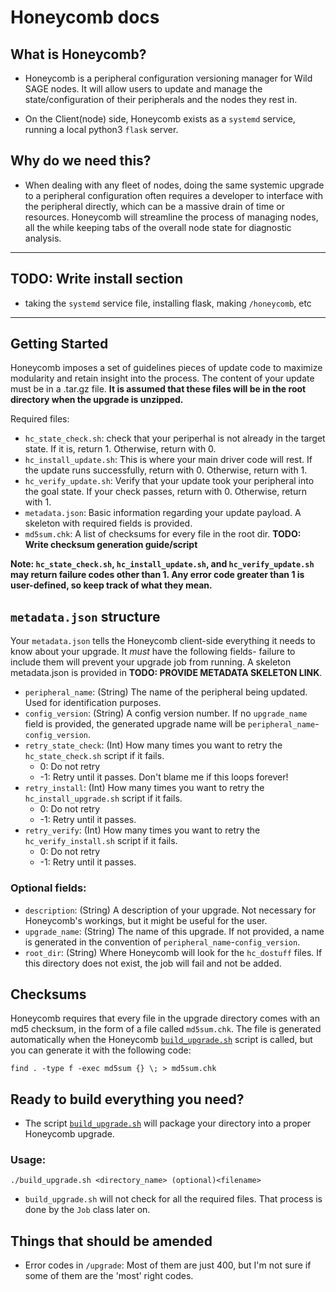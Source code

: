 # Honeycomb docs
## What is Honeycomb? 
* Honeycomb is a peripheral configuration versioning manager for Wild SAGE nodes. It will allow users to update and manage the state/configuration of their peripherals and the nodes they rest in.

* On the Client(node) side, Honeycomb exists as a `systemd` service, running a local python3 `flask` server.  

## Why do we need this?
* When dealing with any fleet of nodes, doing the same systemic upgrade to a peripheral configuration often requires a developer to interface with the peripheral directly, which can be a massive drain of time or resources. Honeycomb will streamline the process of managing nodes, all the while keeping tabs of the overall node state for diagnostic analysis. 

-------
## TODO: Write install section
* taking the `systemd` service file, installing flask, making `/honeycomb`, etc
-------
## Getting Started

Honeycomb imposes a set of guidelines pieces of update code to maximize modularity and retain insight into the process. The content of your update must be in a .tar.gz file. **It is assumed that these files will be in the root directory when the upgrade is unzipped.**

Required files: 
* `hc_state_check.sh`: check that your periperhal is not already in the target state. If it is, return 1. Otherwise, return with 0. 
* `hc_install_update.sh`: This is where your main driver code will rest. If the update runs successfully, return with 0. Otherwise, return with 1. 
* `hc_verify_update.sh`: Verify that your update took your peripheral into the goal state. If your check passes, return with 0. Otherwise, return with 1.
* `metadata.json`: Basic information regarding your update payload. A skeleton with required fields is provided.
* `md5sum.chk`: A list of checksums for every file in the root dir. **TODO: Write checksum generation guide/script**

**Note: `hc_state_check.sh`, `hc_install_update.sh`, and `hc_verify_update.sh` may return failure codes other than 1. Any error code greater than 1 is user-defined, so keep track of what they mean.**

## `metadata.json` structure
Your `metadata.json` tells the Honeycomb client-side everything it needs to know about your upgrade. It *must* have the following fields- failure to include them will prevent your upgrade job from running. A skeleton metadata.json is provided in **TODO: PROVIDE METADATA SKELETON LINK**. 

* `peripheral_name`: (String) The name of the peripheral being updated. Used for identification purposes. 
* `config_version`: (String) A config version number. If no `upgrade_name` field is provided, the generated upgrade name will be `peripheral_name`-`config_version`. 
* `retry_state_check`: (Int) How many times you want to retry the `hc_state_check.sh` script if it fails. 
    * 0: Do not retry
    * -1: Retry until it passes. Don't blame me if this loops forever!
* `retry_install`: (Int) How many times you want to retry the `hc_install_upgrade.sh` script if it fails. 
    * 0: Do not retry
    * -1: Retry until it passes. 
* `retry_verify`: (Int) How many times you want to retry the `hc_verify_install.sh` script if it fails. 
    * 0: Do not retry
    * -1: Retry until it passes. 

### Optional fields:
* `description`: (String) A description of your upgrade. Not necessary for Honeycomb's workings, but it might be useful for the user. 
* `upgrade_name`: (String) The name of this upgrade. If not provided, a name is generated in the convention of `peripheral_name`-`config_version`. 
* `root_dir`: (String) Where Honeycomb will look for the `hc_dostuff` files. If this directory does not exist, the job will fail and not be added.  

## Checksums

Honeycomb requires that every file in the upgrade directory comes with an md5 checksum, in the form of a file called `md5sum.chk`. The file is generated automatically when the Honeycomb [`build_upgrade.sh`](client/upgrades/build_upgrade.sh) script is called, but you can generate it with the following code: 
```
find . -type f -exec md5sum {} \; > md5sum.chk
```

## Ready to build everything you need?
* The script [`build_upgrade.sh`](client/upgrades/build_upgrade.sh) will package your directory into a proper Honeycomb upgrade. 
### Usage:

```
./build_upgrade.sh <directory_name> (optional)<filename>
```
* `build_upgrade.sh` will not check for all the required files. That process is done by the `Job` class later on. 

## Things that should be amended
* Error codes in `/upgrade`: Most of them are just 400, but I'm not sure if some of them are the 'most' right codes. 

